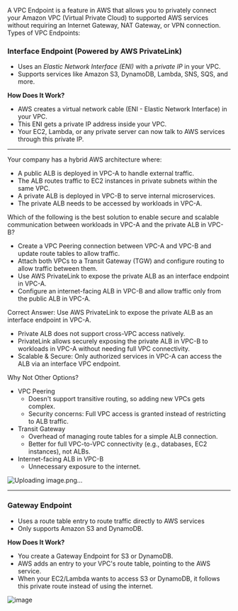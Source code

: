 A VPC Endpoint is a feature in AWS that allows you to privately connect your Amazon VPC (Virtual Private Cloud) to supported AWS services without requiring an Internet Gateway, NAT Gateway, or VPN connection. Types of VPC Endpoints:

### Interface Endpoint (Powered by AWS PrivateLink) ###
- Uses an *Elastic Network Interface (ENI)* with a *private IP* in your VPC.
- Supports services like Amazon S3, DynamoDB, Lambda, SNS, SQS, and more.

**How Does It Work?**
- AWS creates a virtual network cable (ENI - Elastic Network Interface) in your VPC.
- This ENI gets a private IP address inside your VPC.
- Your EC2, Lambda, or any private server can now talk to AWS services through this private IP.

---

Your company has a hybrid AWS architecture where:
- A public ALB is deployed in VPC-A to handle external traffic.
- The ALB routes traffic to EC2 instances in private subnets within the same VPC.
- A private ALB is deployed in VPC-B to serve internal microservices.
- The private ALB needs to be accessed by workloads in VPC-A.

Which of the following is the best solution to enable secure and scalable communication between workloads in VPC-A and the private ALB in VPC-B?
- Create a VPC Peering connection between VPC-A and VPC-B and update route tables to allow traffic.
- Attach both VPCs to a Transit Gateway (TGW) and configure routing to allow traffic between them.
- Use AWS PrivateLink to expose the private ALB as an interface endpoint in VPC-A.
- Configure an internet-facing ALB in VPC-B and allow traffic only from the public ALB in VPC-A.

Correct Answer: Use AWS PrivateLink to expose the private ALB as an interface endpoint in VPC-A.
- Private ALB does not support cross-VPC access natively.
- PrivateLink allows securely exposing the private ALB in VPC-B to workloads in VPC-A without needing full VPC connectivity.
- Scalable & Secure: Only authorized services in VPC-A can access the ALB via an interface VPC endpoint.

Why Not Other Options?
- VPC Peering
  - Doesn't support transitive routing, so adding new VPCs gets complex.
  - Security concerns: Full VPC access is granted instead of restricting to ALB traffic.
- Transit Gateway
  - Overhead of managing route tables for a simple ALB connection.
  - Better for full VPC-to-VPC connectivity (e.g., databases, EC2 instances), not ALBs.
- Internet-facing ALB in VPC-B
  - Unnecessary exposure to the internet.
 
![Uploading image.png…]()

---

### Gateway Endpoint ###
- Uses a route table entry to route traffic directly to AWS services
- Only supports Amazon S3 and DynamoDB.

**How Does It Work?**
- You create a Gateway Endpoint for S3 or DynamoDB.
- AWS adds an entry to your VPC's route table, pointing to the AWS service.
- When your EC2/Lambda wants to access S3 or DynamoDB, it follows this private route instead of using the internet.

![image](https://github.com/user-attachments/assets/92443a88-e801-4d5a-87af-ab00c1601f73)
